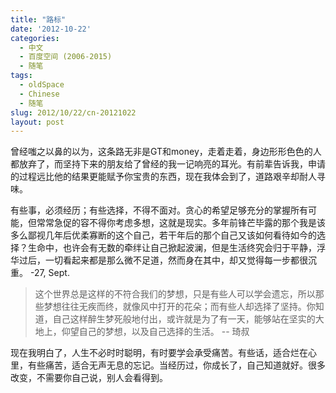 ```yaml
---
title: "路标"
date: '2012-10-22'
categories:
  - 中文
  - 百度空间 (2006-2015)
  - 随笔
tags:
  - oldSpace
  - Chinese
  - 随笔
slug: 2012/10/22/cn-20121022
layout: post
---
```

曾经嗤之以鼻的以为，这条路无非是GT和money，走着走着，身边形形色色的人都放弃了，而坚持下来的朋友给了曾经的我一记响亮的耳光。有前辈告诉我，申请的过程远比他的结果更能赋予你宝贵的东西，现在我体会到了，道路艰辛却耐人寻味。

有些事，必须经历；有些选择，不得不面对。贪心的希望足够充分的掌握所有可能，但常常急促的容不得你考虑多想，这就是现实。多年前锋芒毕露的那个我是该多么鄙视几年后优柔寡断的这个自己，若干年后的那个自己又该如何看待如今的选择？生命中，也许会有无数的牵绊让自己掀起波澜，但是生活终究会归于平静，浮华过后，一切看起来都是那么微不足道，然而身在其中，却又觉得每一步都很沉重。
-27, Sept.

> 这个世界总是这样的不符合我们的梦想，只是有些人可以学会遗忘，所以那些梦想往往无疾而终，就像风中打开的花朵；而有些人却选择了坚持。你知道，自己这样醉生梦死般地付出，或许就是为了有一天，能够站在坚实的大地上，仰望自己的梦想，以及自己选择的生活。
>-- 琦叔

现在我明白了，人生不必时时聪明，有时要学会承受痛苦。有些话，适合烂在心里，有些痛苦，适合无声无息的忘记。当经历过，你成长了，自己知道就好。很多改变，不需要你自己说，别人会看得到。